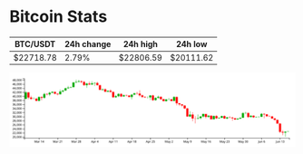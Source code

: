 # Bitcoin Stats

BTC/USDT|24h change|24h high|24h low|
|---|---|---|---|
|$22718.78|2.79%|$22806.59|$20111.62|

<img src="./chart.svg">
